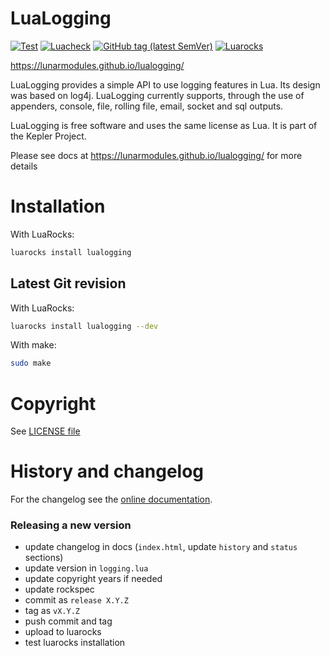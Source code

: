 LuaLogging
==========

[![Test](https://img.shields.io/github/actions/workflow/status/lunarmodules/lualogging/test.yml?label=Test&branch=master&logo=linux)](https://github.com/lunarmodules/lualogging/actions?workflow=Test)
[![Luacheck](https://img.shields.io/github/actions/workflow/status/lunarmodules/lualogging/luacheck.yml?label=Luacheck&logo=Lua&branch=master)](https://github.com/lunarmodules/lualogging/actions?workflow=Luacheck)
[![GitHub tag (latest SemVer)](https://img.shields.io/github/v/tag/lunarmodules/lualogging?logo=semver)](https://github.com/lunarmodules/lualogging/releases)
[![Luarocks](https://img.shields.io/luarocks/v/tieske/lualogging?label=Luarocks&logo=Lua)](https://luarocks.org/modules/tieske/lualogging)

https://lunarmodules.github.io/lualogging/

LuaLogging provides a simple API to use logging features in Lua.
Its design was based on log4j. LuaLogging currently supports,
through the use of appenders, console, file, rolling file, email, socket and sql outputs.

LuaLogging is free software and uses the same license as Lua. It is part of the Kepler Project.

Please see docs at https://lunarmodules.github.io/lualogging/ for more details

Installation
============

With LuaRocks:

```sh
luarocks install lualogging
```

Latest Git revision
-------------------

With LuaRocks:

```sh
luarocks install lualogging --dev
```

With make:

```sh
sudo make
```

Copyright
=========

See [LICENSE file](https://github.com/lunarmodules/lualogging/blob/master/COPYRIGHT)

History and changelog
=====================

For the changelog see the [online documentation](https://lunarmodules.github.io/lualogging/index.html#history).

### Releasing a new version

 - update changelog in docs (`index.html`, update `history` and `status` sections)
 - update version in `logging.lua`
 - update copyright years if needed
 - update rockspec
 - commit as `release X.Y.Z`
 - tag as `vX.Y.Z`
 - push commit and tag
 - upload to luarocks
 - test luarocks installation
